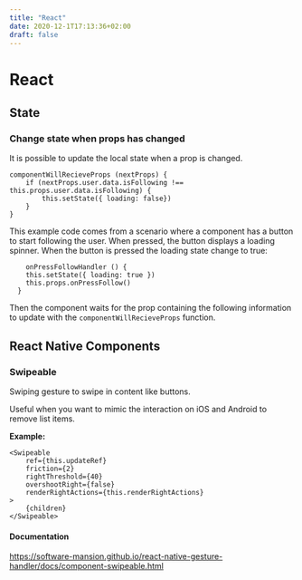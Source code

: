 ```yaml
---
title: "React"
date: 2020-12-1T17:13:36+02:00
draft: false
---
```

# React

## State

### Change state when props has changed
It is possible to update the local state when a prop is changed. 
```
componentWillRecieveProps (nextProps) {
	if (nextProps.user.data.isFollowing !== this.props.user.data.isFollowing) {
		this.setState({ loading: false})
	}
}
```

This example code comes from a scenario where a component has a button to start following the user. When pressed, the button displays a loading spinner. When the button is pressed the loading state change to true:

```
	onPressFollowHandler () {
    this.setState({ loading: true })
    this.props.onPressFollow()
  }
```

Then the component waits for the prop containing the following information to update with the `componentWillRecieveProps` function.

## React Native Components

### Swipeable 
Swiping gesture to swipe in content like buttons.

Useful when you want to mimic the interaction on iOS and Android to remove list items.

**Example:**
```
<Swipeable
	ref={this.updateRef}
	friction={2}
	rightThreshold={40}
	overshootRight={false}
	renderRightActions={this.renderRightActions}
>
	{children}
</Swipeable>
```

#### Documentation
https://software-mansion.github.io/react-native-gesture-handler/docs/component-swipeable.html






